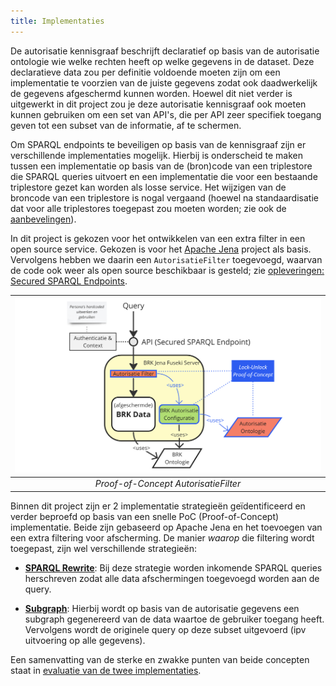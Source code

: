 ```yaml
---
title: Implementaties
---
```


De autorisatie kennisgraaf beschrijft declaratief op basis van de autorisatie ontologie wie welke
rechten heeft op welke gegevens in de dataset. Deze declaratieve data zou per definitie voldoende
moeten zijn om een implementatie te voorzien van de juiste gegevens zodat ook daadwerkelijk de
gegevens afgeschermd kunnen worden. Hoewel dit niet verder is uitgewerkt in dit project zou je deze
autorisatie kennisgraaf ook moeten kunnen gebruiken om een set van API's, die per API zeer specifiek
toegang geven tot een subset van de informatie, af te schermen. 

Om SPARQL endpoints te beveiligen op basis van de kennisgraaf zijn er verschillende implementaties
mogelijk. Hierbij is onderscheid te maken tussen een implementatie op basis van de (bron)code van
een triplestore die SPARQL queries uitvoert en een implementatie die voor een bestaande triplestore
gezet kan worden als losse service. Het wijzigen van de broncode van een triplestore is nogal
vergaand (hoewel na standaardisatie dat voor alle triplestores toegepast zou moeten worden; zie ook
de [aanbevelingen](../../conclusies.md#implementaties-doorontwikkelen)).

In dit project is gekozen voor het ontwikkelen van een extra filter in een open source service.
Gekozen is voor het <a href="https://jena.apache.org/" target="_blank">Apache Jena</a> project als
basis. Vervolgens hebben we daarin een `AutorisatieFilter` toegevoegd, waarvan de code ook weer als
open source beschikbaar is gesteld; zie [opleveringen: Secured SPARQL
Endpoints](../../opleveringen.md#secured-sparql-endpoints).

| ![PoC Autorisatie Filter](../images/PoC-AutorisatieFilter.png) |
| :------------------------------------------------------------: |
|              _Proof-of-Concept AutorisatieFilter_              |

Binnen dit project zijn er 2 implementatie strategieën geïdentificeerd en verder beproefd op basis
van een snelle PoC (Proof-of-Concept) implementatie. Beide zijn gebaseerd op Apache Jena en het
toevoegen van een extra filtering voor afscherming. De manier _waarop_ die filtering wordt
toegepast, zijn wel verschillende strategieën:

- **[SPARQL Rewrite](./rewrite.md)**: Bij deze strategie worden inkomende SPARQL queries herschreven
  zodat alle data afschermingen toegevoegd worden aan de query. 

- **[Subgraph](./subgraph.md)**: Hierbij wordt op basis van de autorisatie gegevens een subgraph
  gegenereerd van de data waartoe de gebruiker toegang heeft. Vervolgens wordt de originele query op
  deze subset uitgevoerd (ipv uitvoering op alle gegevens). 

Een samenvatting van de sterke en zwakke punten van beide concepten staat in [evaluatie van de twee
implementaties](../evaluatie.md#vergelijking-implementaties).
